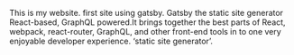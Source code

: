 

This is my website. first  site using gatsby.  Gatsby the static site generator  React-based, GraphQL powered.It brings  together the best parts of React, webpack, react-router, GraphQL, and other front-end tools in to one very enjoyable developer experience. ‘static site generator’.